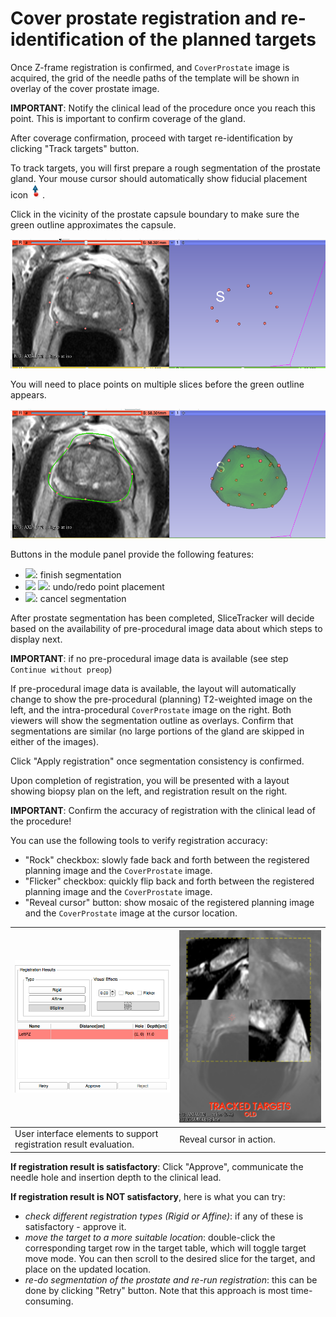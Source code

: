 # Cover prostate registration and re-identification of the planned targets

Once Z-frame registration is confirmed, and `CoverProstate` image is acquired, the grid of the needle paths of the template will be shown in overlay of the cover prostate image.

**IMPORTANT**: Notify the clinical lead of the procedure once you reach this point. This is important to confirm coverage of the gland.

After coverage confirmation, proceed with target re-identification by clicking "Track targets" button.

To track targets, you will first prepare a rough segmentation of the prostate gland. Your mouse cursor should automatically show fiducial placement icon![](../images/fiducialmode_icon.png). 

Click in the vicinity of the prostate capsule boundary to make sure the green outline approximates the capsule. 

![](../images/volumeclip_points.png)

You will need to place points on multiple slices before the green outline appears.

![](../images/volumeclip_contour.png)

Buttons in the module panel provide the following features:
* <img src="../../SliceTracker/Resources/Icons/icon-greenCheck.png" width="20">: finish segmentation
* <img src="../../SliceTracker/Resources/Icons/icon-undo.png" width="20">  <img src="../../SliceTracker/Resources/Icons/icon-redo.png" width="20">: undo/redo point placement
* <img src="../../SliceTracker/Resources/Icons/icon-cancelSegmentation.png" width="20">: cancel segmentation

After prostate segmentation has been completed, SliceTracker will decide based on the availability of pre-procedural image data about which steps to display next. 

**IMPORTANT**: if no pre-procedural image data is available (see step `Continue without preop`)

If pre-procedural image data is available, the layout will automatically change to show the pre-procedural (planning) T2-weighted image on the left, and the intra-procedural `CoverProstate` image on the right. Both viewers will show the segmentation outline as overlays. Confirm that segmentations are similar (no large portions of the gland are skipped in either of the images).

Click "Apply registration" once segmentation consistency is confirmed.

Upon completion of registration, you will be presented with a layout showing biopsy plan on the left, and registration result on the right.

**IMPORTANT**: Confirm the accuracy of registration with the clinical lead of the procedure!

You can use the following tools to verify registration accuracy:
* "Rock" checkbox: slowly fade back and forth between the registered planning image and the `CoverProstate` image.
* "Flicker" checkbox: quickly flip back and forth between the registered planning image and the `CoverProstate` image.
* "Reveal cursor" button: show mosaic of the registered planning image and the `CoverProstate` image at the cursor location.

| ![Biopsy template assembly (left) and Z-frame. MR-visible capsules are of yellow color within a plexiglass enclosure.](../images/registration_evaluation.png) | ![Z-frame and needle template models before calibration ](../images/reveal_cursor.png) |
| -- | -- |
| User interface elements to support registration result evaluation. | Reveal cursor in action. |


**If registration result is satisfactory**: Click "Approve", communicate the needle hole and insertion depth to the clinical lead.

**If registration result is NOT satisfactory**, here is what you can try:
* _check different registration types (Rigid or Affine)_: if any of these is satisfactory - approve it.
* _move the target to a more suitable location_: double-click the corresponding target row in the target table, which will toggle target move mode. You can then scroll to the desired slice for the target, and place on the updated location.
* _re-do segmentation of the prostate and re-run registration_: this can be done by clicking "Retry" button. Note that this approach is most time-consuming.
